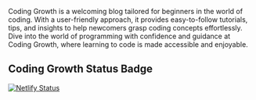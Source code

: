 Coding Growth is a welcoming blog tailored for beginners in the world of coding. With a user-friendly approach, it provides easy-to-follow tutorials, tips, and insights to help newcomers grasp coding concepts effortlessly. Dive into the world of programming with confidence and guidance at Coding Growth, where learning to code is made accessible and enjoyable.

## Coding Growth Status Badge

[![Netlify Status](https://api.netlify.com/api/v1/badges/ee1fad41-95a4-4f9c-a851-b097bb95879a/deploy-status)](https://app.netlify.com/sites/codingrowth/deploys)
